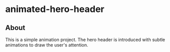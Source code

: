 # animated-hero-header
## About
This is a simple animation project.
The hero header is introduced with subtle animations to draw the user's attention.
